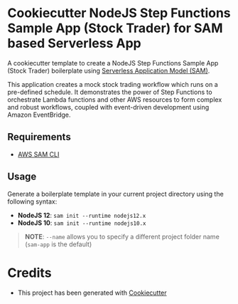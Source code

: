 # Cookiecutter NodeJS Step Functions Sample App (Stock Trader) for SAM based Serverless App

A cookiecutter template to create a NodeJS Step Functions Sample App (Stock Trader) boilerplate using 
[Serverless Application Model (SAM)](https://github.com/awslabs/serverless-application-model).

This application creates a mock stock trading workflow which runs on a pre-defined schedule. It demonstrates the power of Step Functions to orchestrate Lambda functions and other AWS resources to form complex and robust workflows, coupled with event-driven development using Amazon EventBridge.

## Requirements

* [AWS SAM CLI](https://github.com/awslabs/aws-sam-cli)

## Usage

Generate a boilerplate template in your current project directory using the following syntax:

* **NodeJS 12**: `sam init --runtime nodejs12.x`
* **NodeJS 10**: `sam init --runtime nodejs10.x`

> **NOTE**: ``--name`` allows you to specify a different project folder name (`sam-app` is the default)

# Credits

* This project has been generated with [Cookiecutter](https://github.com/audreyr/cookiecutter)

